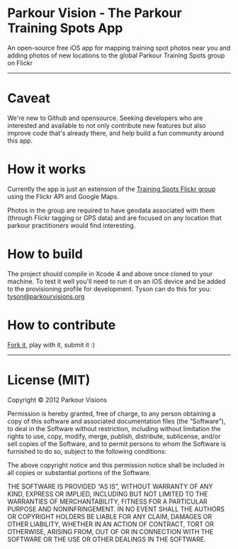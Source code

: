 Parkour Vision - The Parkour Training Spots App
===============================================

An open-source free iOS app for mapping training spot photos near you and adding photos of new locations to the global Parkour Training Spots group on Flickr

---

Caveat
======
We're new to Github and opensource. Seeking developers who are interested and available to not only contribute new features but also improve code that's already there, and help build a fun community around this app. 

How it works
============

Currently the app is just an extension of the [Training Spots Flickr group](http://www.flickr.com/groups/parkourspots/) using the Flickr API and Google Maps. 

Photos in the group are required to have geodata associated with them (through Flickr tagging or GPS data) and are focused on any location that parkour practitioners would find interesting.

How to build
============

The project should compile in Xcode 4 and above once cloned to your machine. To test it well you'll need to run it on an iOS device and be added to the provisioning profile for development. Tyson can do this for you: tyson@parkourvisions.org


How to contribute
=================

[Fork it](http://help.github.com/fork-a-repo/), play with it, submit it :)


---
License (MIT)
=============
Copyright © 2012 Parkour Visions

Permission is hereby granted, free of charge, to any person obtaining a copy of this software and associated documentation files (the “Software”), to deal in the Software without restriction, including without limitation the rights to use, copy, modify, merge, publish, distribute, sublicense, and/or sell copies of the Software, and to permit persons to whom the Software is furnished to do so, subject to the following conditions:

The above copyright notice and this permission notice shall be included in all copies or substantial portions of the Software.

THE SOFTWARE IS PROVIDED “AS IS”, WITHOUT WARRANTY OF ANY KIND, EXPRESS OR IMPLIED, INCLUDING BUT NOT LIMITED TO THE WARRANTIES OF MERCHANTABILITY, FITNESS FOR A PARTICULAR PURPOSE AND NONINFRINGEMENT. IN NO EVENT SHALL THE AUTHORS OR COPYRIGHT HOLDERS BE LIABLE FOR ANY CLAIM, DAMAGES OR OTHER LIABILITY, WHETHER IN AN ACTION OF CONTRACT, TORT OR OTHERWISE, ARISING FROM, OUT OF OR IN CONNECTION WITH THE SOFTWARE OR THE USE OR OTHER DEALINGS IN THE SOFTWARE.